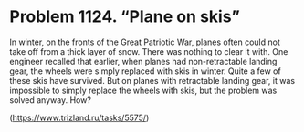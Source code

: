 # Problem 1124. “Plane on skis”

In winter, on the fronts of the Great Patriotic War, planes often could not take off from a thick layer of snow. There was nothing to clear it with. One engineer recalled that earlier, when planes had non-retractable landing gear, the wheels were simply replaced with skis in winter. Quite a few of these skis have survived. But on planes with retractable landing gear, it was impossible to simply replace the wheels with skis, but the problem was solved anyway. How?

(https://www.trizland.ru/tasks/5575/)